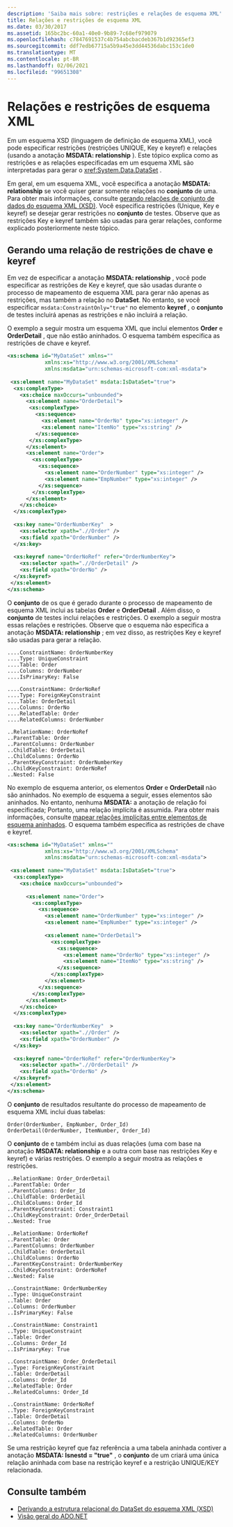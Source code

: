 ```yaml
---
description: 'Saiba mais sobre: restrições e relações de esquema XML'
title: Relações e restrições de esquema XML
ms.date: 03/30/2017
ms.assetid: 165bc2bc-60a1-40e0-9b89-7c68ef979079
ms.openlocfilehash: c7847691537c4b754abcbacdeb367b1d92365ef3
ms.sourcegitcommit: ddf7edb67715a5b9a45e3dd44536dabc153c1de0
ms.translationtype: MT
ms.contentlocale: pt-BR
ms.lasthandoff: 02/06/2021
ms.locfileid: "99651308"
---
```

# <a name="xml-schema-constraints-and-relationships"></a>Relações e restrições de esquema XML

Em um esquema XSD (linguagem de definição de esquema XML), você pode especificar restrições (restrições UNIQUE, Key e keyref) e relações (usando a anotação **MSDATA: relationship** ). Este tópico explica como as restrições e as relações especificadas em um esquema XML são interpretadas para gerar o <xref:System.Data.DataSet> .  
  
 Em geral, em um esquema XML, você especifica a anotação **MSDATA: relationship** se você quiser gerar somente relações no **conjunto** de uma. Para obter mais informações, consulte [gerando relações de conjunto de dados do esquema XML (XSD)](generating-dataset-relations-from-xml-schema-xsd.md). Você especifica restrições (Unique, Key e keyref) se desejar gerar restrições no **conjunto** de testes. Observe que as restrições Key e keyref também são usadas para gerar relações, conforme explicado posteriormente neste tópico.  
  
## <a name="generating-a-relationship-from-key-and-keyref-constraints"></a>Gerando uma relação de restrições de chave e keyref  

 Em vez de especificar a anotação **MSDATA: relationship** , você pode especificar as restrições de Key e keyref, que são usadas durante o processo de mapeamento de esquema XML para gerar não apenas as restrições, mas também a relação no **DataSet**. No entanto, se você especificar `msdata:ConstraintOnly="true"` no elemento **keyref** , o **conjunto** de testes incluirá apenas as restrições e não incluirá a relação.  
  
 O exemplo a seguir mostra um esquema XML que inclui elementos **Order** e **OrderDetail** , que não estão aninhados. O esquema também especifica as restrições de chave e keyref.  
  
```xml  
<xs:schema id="MyDataSet" xmlns=""
            xmlns:xs="http://www.w3.org/2001/XMLSchema"
            xmlns:msdata="urn:schemas-microsoft-com:xml-msdata">  
  
 <xs:element name="MyDataSet" msdata:IsDataSet="true">  
  <xs:complexType>  
    <xs:choice maxOccurs="unbounded">  
      <xs:element name="OrderDetail">  
       <xs:complexType>  
         <xs:sequence>  
           <xs:element name="OrderNo" type="xs:integer" />  
           <xs:element name="ItemNo" type="xs:string" />  
         </xs:sequence>  
       </xs:complexType>  
      </xs:element>  
      <xs:element name="Order">  
        <xs:complexType>  
          <xs:sequence>  
            <xs:element name="OrderNumber" type="xs:integer" />  
            <xs:element name="EmpNumber" type="xs:integer" />  
          </xs:sequence>  
        </xs:complexType>  
      </xs:element>  
    </xs:choice>  
  </xs:complexType>  
  
  <xs:key name="OrderNumberKey"  >  
    <xs:selector xpath=".//Order" />  
    <xs:field xpath="OrderNumber" />  
  </xs:key>  
  
  <xs:keyref name="OrderNoRef" refer="OrderNumberKey">  
    <xs:selector xpath=".//OrderDetail" />  
    <xs:field xpath="OrderNo" />  
  </xs:keyref>  
 </xs:element>  
</xs:schema>  
```  
  
 O **conjunto** de os que é gerado durante o processo de mapeamento de esquema XML inclui as tabelas **Order** e **OrderDetail** . Além disso, o **conjunto** de testes inclui relações e restrições. O exemplo a seguir mostra essas relações e restrições. Observe que o esquema não especifica a anotação **MSDATA: relationship** ; em vez disso, as restrições Key e keyref são usadas para gerar a relação.  
  
```text
....ConstraintName: OrderNumberKey  
....Type: UniqueConstraint  
....Table: Order  
....Columns: OrderNumber  
....IsPrimaryKey: False  
  
....ConstraintName: OrderNoRef  
....Type: ForeignKeyConstraint  
....Table: OrderDetail  
....Columns: OrderNo  
....RelatedTable: Order  
....RelatedColumns: OrderNumber  
  
..RelationName: OrderNoRef  
..ParentTable: Order  
..ParentColumns: OrderNumber  
..ChildTable: OrderDetail  
..ChildColumns: OrderNo  
..ParentKeyConstraint: OrderNumberKey  
..ChildKeyConstraint: OrderNoRef  
..Nested: False  
```  
  
 No exemplo de esquema anterior, os elementos **Order** e **OrderDetail** não são aninhados. No exemplo de esquema a seguir, esses elementos são aninhados. No entanto, nenhuma **MSDATA:** a anotação de relação foi especificada; Portanto, uma relação implícita é assumida. Para obter mais informações, consulte [mapear relações implícitas entre elementos de esquema aninhados](map-implicit-relations-between-nested-schema-elements.md). O esquema também especifica as restrições de chave e keyref.  
  
```xml  
<xs:schema id="MyDataSet" xmlns=""
            xmlns:xs="http://www.w3.org/2001/XMLSchema"
            xmlns:msdata="urn:schemas-microsoft-com:xml-msdata">  
  
 <xs:element name="MyDataSet" msdata:IsDataSet="true">  
  <xs:complexType>  
    <xs:choice maxOccurs="unbounded">  
  
      <xs:element name="Order">  
        <xs:complexType>  
          <xs:sequence>  
            <xs:element name="OrderNumber" type="xs:integer" />  
            <xs:element name="EmpNumber" type="xs:integer" />  
  
            <xs:element name="OrderDetail">  
              <xs:complexType>  
                <xs:sequence>  
                  <xs:element name="OrderNo" type="xs:integer" />  
                  <xs:element name="ItemNo" type="xs:string" />  
                </xs:sequence>  
              </xs:complexType>  
            </xs:element>  
          </xs:sequence>  
        </xs:complexType>  
      </xs:element>  
    </xs:choice>  
  </xs:complexType>  
  
  <xs:key name="OrderNumberKey"  >  
    <xs:selector xpath=".//Order" />  
    <xs:field xpath="OrderNumber" />  
  </xs:key>  
  
  <xs:keyref name="OrderNoRef" refer="OrderNumberKey">  
    <xs:selector xpath=".//OrderDetail" />  
    <xs:field xpath="OrderNo" />  
  </xs:keyref>  
 </xs:element>  
</xs:schema>  
```  
  
 O **conjunto** de resultados resultante do processo de mapeamento de esquema XML inclui duas tabelas:  
  
```text  
Order(OrderNumber, EmpNumber, Order_Id)  
OrderDetail(OrderNumber, ItemNumber, Order_Id)  
```  
  
 O **conjunto** de e também inclui as duas relações (uma com base na anotação **MSDATA: relationship** e a outra com base nas restrições Key e keyref) e várias restrições. O exemplo a seguir mostra as relações e restrições.  
  
```text
..RelationName: Order_OrderDetail  
..ParentTable: Order  
..ParentColumns: Order_Id  
..ChildTable: OrderDetail  
..ChildColumns: Order_Id  
..ParentKeyConstraint: Constraint1  
..ChildKeyConstraint: Order_OrderDetail  
..Nested: True  
  
..RelationName: OrderNoRef  
..ParentTable: Order  
..ParentColumns: OrderNumber  
..ChildTable: OrderDetail  
..ChildColumns: OrderNo  
..ParentKeyConstraint: OrderNumberKey  
..ChildKeyConstraint: OrderNoRef  
..Nested: False  
  
..ConstraintName: OrderNumberKey  
..Type: UniqueConstraint  
..Table: Order  
..Columns: OrderNumber  
..IsPrimaryKey: False  
  
..ConstraintName: Constraint1  
..Type: UniqueConstraint  
..Table: Order  
..Columns: Order_Id  
..IsPrimaryKey: True  
  
..ConstraintName: Order_OrderDetail  
..Type: ForeignKeyConstraint  
..Table: OrderDetail  
..Columns: Order_Id  
..RelatedTable: Order  
..RelatedColumns: Order_Id  
  
..ConstraintName: OrderNoRef  
..Type: ForeignKeyConstraint  
..Table: OrderDetail  
..Columns: OrderNo  
..RelatedTable: Order  
..RelatedColumns: OrderNumber  
```  
  
 Se uma restrição keyref que faz referência a uma tabela aninhada contiver a anotação **MSDATA: Isnestd = "true"** , o **conjunto** de um criará uma única relação aninhada com base na restrição keyref e a restrição UNIQUE/KEY relacionada.  
  
## <a name="see-also"></a>Consulte também

- [Derivando a estrutura relacional do DataSet do esquema XML (XSD)](deriving-dataset-relational-structure-from-xml-schema-xsd.md)
- [Visão geral do ADO.NET](../ado-net-overview.md)
